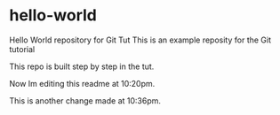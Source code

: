 # hello-world
Hello World repository for Git Tut
This is an example reposity for the Git tutorial

This repo is built step by step in the tut.

Now Im editing this readme at 10:20pm.

This is another change made at 10:36pm.
